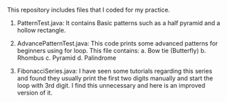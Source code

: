 This repository includes files that I coded for my practice.

1. PatternTest.java: It contains Basic patterns such as a half pyramid and a hollow rectangle.

2. AdvancePatternTest.java: This code prints some advanced patterns for beginners using for loop. This file contains: 
  a. Bow tie (Butterfly)
  b. Rhombus
  c. Pyramid
  d. Palindrome

3. FibonacciSeries.java: I have seen some tutorials regarding this series and found they usually print the first two digits manually and start the loop with 3rd digit. I find this unnecessary and here is an improved version of it.
